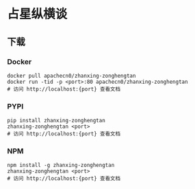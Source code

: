 # 占星纵横谈

## 下载

### Docker

```
docker pull apachecn0/zhanxing-zonghengtan
docker run -tid -p <port>:80 apachecn0/zhanxing-zonghengtan
# 访问 http://localhost:{port} 查看文档
```

### PYPI

```
pip install zhanxing-zonghengtan
zhanxing-zonghengtan <port>
# 访问 http://localhost:{port} 查看文档
```

### NPM

```
npm install -g zhanxing-zonghengtan
zhanxing-zonghengtan <port>
# 访问 http://localhost:{port} 查看文档
```